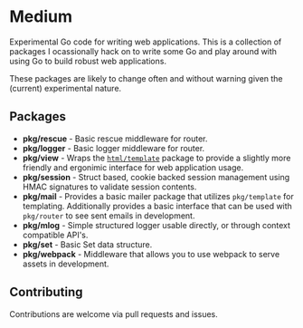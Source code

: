 # Medium

Experimental Go code for writing web applications. This is a collection of packages I ocassionally hack on to write some Go and play around with using Go to build robust web applications.

These packages are likely to change often and without warning given the (current) experimental nature.

## Packages

- **pkg/rescue** - Basic rescue middleware for router.
- **pkg/logger** - Basic logger middleware for router.
- **pkg/view** - Wraps the [`html/template`](https://golang.org/pkg/html/template/) package to provide a slightly more friendly and ergonimic interface for web application usage.
- **pkg/session** - Struct based, cookie backed session management using HMAC signatures to validate session contents.
- **pkg/mail** - Provides a basic mailer package that utilizes `pkg/template` for templating. Additionally provides a basic interface that can be used with `pkg/router` to see sent emails in development.
- **pkg/mlog** - Simple structured logger usable directly, or through context compatible API's.
- **pkg/set** - Basic Set data structure.
- **pkg/webpack** - Middleware that allows you to use webpack to serve assets in development.

## Contributing

Contributions are welcome via pull requests and issues.
